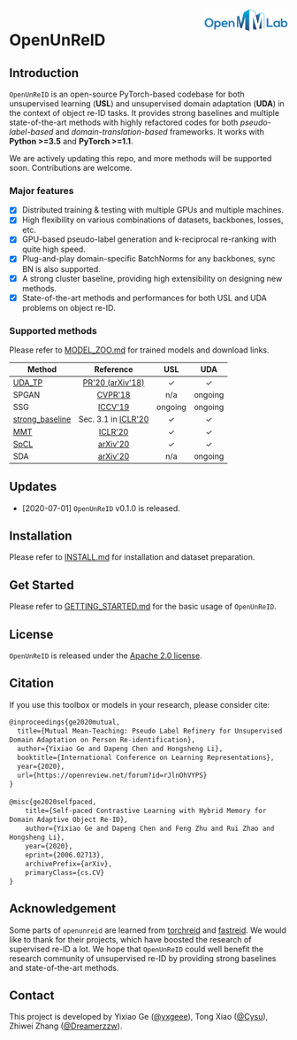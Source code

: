 <img src="docs/open_mmlab.png" align="right" width="30%">

# OpenUnReID

## Introduction
`OpenUnReID` is an open-source PyTorch-based codebase for both unsupervised learning (**USL**) and unsupervised domain adaptation (**UDA**) in the context of object re-ID tasks. It provides strong baselines and multiple state-of-the-art methods with highly refactored codes for both *pseudo-label-based* and *domain-translation-based* frameworks. It works with **Python >=3.5** and **PyTorch >=1.1**.

We are actively updating this repo, and more methods will be supported soon. Contributions are welcome.

### Major features
- [x] Distributed training & testing with multiple GPUs and multiple machines.
- [x] High flexibility on various combinations of datasets, backbones, losses, etc.
- [x] GPU-based pseudo-label generation and k-reciprocal re-ranking with quite high speed.
- [x] Plug-and-play domain-specific BatchNorms for any backbones, sync BN is also supported.
- [x] A strong cluster baseline, providing high extensibility on designing new methods.
- [x] State-of-the-art methods and performances for both USL and UDA problems on object re-ID.

### Supported methods

Please refer to [MODEL_ZOO.md](docs/MODEL_ZOO.md) for trained models and download links.

| Method | Reference | USL | UDA |
| ------ | :---: | :-----: | :-----: |
| [UDA_TP](tools/UDA_TP) | [PR'20 (arXiv'18)](https://arxiv.org/abs/1807.11334) | ✓ | ✓ |
| SPGAN  | [CVPR'18](https://arxiv.org/abs/1711.07027) | n/a  |  ongoing |  
| SSG | [ICCV'19](https://arxiv.org/abs/1811.10144) | ongoing  | ongoing  |  
| [strong_baseline](tools/strong_baseline) | Sec. 3.1 in [ICLR'20](https://openreview.net/pdf?id=rJlnOhVYPS) | ✓ | ✓ |
| [MMT](tools/MMT/) | [ICLR'20](https://openreview.net/pdf?id=rJlnOhVYPS) | ✓  | ✓  |  
| [SpCL](tools/SpCL/) | [arXiv'20](https://arxiv.org/abs/2006.02713) | ✓ |  ✓  |  
| SDA  | [arXiv'20](https://arxiv.org/abs/2003.06650) | n/a  |  ongoing |  


## Updates

+ [2020-07-01] `OpenUnReID` v0.1.0 is released.

## Installation

Please refer to [INSTALL.md](docs/INSTALL.md) for installation and dataset preparation.

## Get Started

Please refer to [GETTING_STARTED.md](docs/GETTING_STARTED.md) for the basic usage of `OpenUnReID`.

## License

`OpenUnReID` is released under the [Apache 2.0 license](LICENSE).

## Citation

If you use this toolbox or models in your research, please consider cite:
```
@inproceedings{ge2020mutual,
  title={Mutual Mean-Teaching: Pseudo Label Refinery for Unsupervised Domain Adaptation on Person Re-identification},
  author={Yixiao Ge and Dapeng Chen and Hongsheng Li},
  booktitle={International Conference on Learning Representations},
  year={2020},
  url={https://openreview.net/forum?id=rJlnOhVYPS}
}

@misc{ge2020selfpaced,
    title={Self-paced Contrastive Learning with Hybrid Memory for Domain Adaptive Object Re-ID},
    author={Yixiao Ge and Dapeng Chen and Feng Zhu and Rui Zhao and Hongsheng Li},
    year={2020},
    eprint={2006.02713},
    archivePrefix={arXiv},
    primaryClass={cs.CV}
}
```
<!-- @misc{ge2020structured,
    title={Structured Domain Adaptation with Online Relation Regularization for Unsupervised Person Re-ID},
    author={Yixiao Ge and Feng Zhu and Rui Zhao and Hongsheng Li},
    year={2020},
    eprint={2003.06650},
    archivePrefix={arXiv},
    primaryClass={cs.CV}
} -->


## Acknowledgement

Some parts of `openunreid` are learned from [torchreid](https://github.com/KaiyangZhou/deep-person-reid) and [fastreid](https://github.com/JDAI-CV/fast-reid). We would like to thank for their projects, which have boosted the research of supervised re-ID a lot. We hope that `OpenUnReID` could well benefit the research community of unsupervised re-ID by providing strong baselines and state-of-the-art methods.

## Contact

This project is developed by Yixiao Ge ([@yxgeee](https://github.com/yxgeee)), Tong Xiao ([@Cysu](https://github.com/Cysu)), Zhiwei Zhang ([@Dreamerzzw](https://github.com/Dreamerzzw)).
